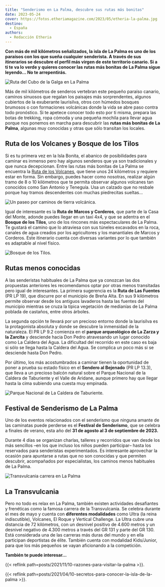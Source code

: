```yaml
---
title: "Senderismo en La Palma, descubre sus rutas más bonitas"
date: 2023-05-24
cover: https://fotos.etheriamagazine.com/2023/05/etheria-la-palma.jpg
destino: 
  - España
authors: 
  - Redacción Etheria
---
```


**Con más de mil kilómetros señalizados, la isla de La Palma es uno de los paraísos con 
los que sueña cualquier senderista. A través de sus itinerarios se descubre el perfil 
más virgen de este territorio canario. Si a ti te va lo verde y quieres conocer las 
rutas más bonitas de La Palma sigue leyendo... No te arrepentirás.** 

![Ruta del Cubo de la Galga en La Palma](https://fotos.etheriamagazine.com/2023/05/ruta-cubo-galga.jpg "Ruta del Cubo de la Galga. © Turismo Islas Canarias")

Más de mil kilómetros de senderos vertebran este pequeño paraíso canario, caminos 
sinuosos que regalan los paisajes más sorprendentes, algunos cubiertos de la exuberante 
laurisilva, otros con húmedos bosques brumosos o con formaciones volcánicas donde la 
vida se abre paso contra todo pronóstico. Si te apetece conocer todo esto por ti misma, 
prepara las botas de trekking, ropa cómoda y una pequeña mochila para llevar agua porque 
nos ponemos en marcha para descubrir las **rutas más bonitas de La Palma**, algunas muy 
conocidas y otras que sólo transitan los locales. 

## Ruta de los Volcanes y Bosque de los Tilos

Si es tu primera vez en la Isla Bonita, el abanico de posibilidades para caminar es 
inmenso pero hay algunos senderos que ya son tradicionales y que nunca decepcionan. 
Entre las rutas más bonitas de La Palma se encuentra la [Ruta de los 
Volcanes](https://visitlapalma.es/rutas/ruta-de-los-volcanes/), que tiene unos 24 
kilómetros y requiere estar en forma. Sin embargo, puedes hacer como nosotras, realizar 
algún tramo de 8 o 10 kilómetros que te permita observar algunos volcanes tan conocidos 
como San Antonio y Teneguía. Usa un calzado que no resbale porque hay tramos 
descendentes con muchas piedrecitas sueltas... 

![Un paseo por caminos de tierra volcánica.](https://fotos.etheriamagazine.com/2023/05/senderismo-la-palma-volcanes.jpg "Un paseo por caminos de tierra volcánica. © Turismo de Islas Canarias")

Igual de interesante es la **Ruta de Marcos y Corderos**, que parte de la Casa del 
Monte, adonde puedes llegar en un taxi 4x4, y que se adentra en el **Bosque de los 
Tilos**, uno de los rincones más espectaculares de La Palma. Te gustará el camino que lo 
atraviesa con sus túneles excavados en la roca, canales de agua creados por los 
agricultores y los manantiales de Marcos y Corderos. Este itinerario cuenta con diversas 
variantes por lo que también es adaptable al nivel físico. 

![Bosque de los Tilos.](https://fotos.etheriamagazine.com/2023/05/bosque-tilos.jpg "Bosque de los Tilos. © Etheria Magazine")

## Rutas menos conocidas

A las senderistas habituales de La Palma que ya conozcan las dos propuestas anteriores 
les recomendamos optar por otras menos transitadas pero igual de interesantes. La 
primera sugerencia es la **Ruta de Las Fuentes** (PR LP 19), que discurre por el 
municipio de Breña Alta. En sus 9 kilómetros permite observar desde los antiguos 
lavaderos hasta las fuentes del municipio mientras se cruza la típica vegetación de 
medianías de La Palma poblada de castaños, entre otros árboles. 

La segunda opción te llevará por un precioso entorno donde la laurisilva es la 
protagonista absoluta y donde se descubre la inmensidad de la naturaleza. El PR LP 9.2 
comienza en el **parque arqueológico de La Zarza y la Zarcita** y desciende hacia Don 
Pedro atravesando un lugar conocido como La Caldera del Agua. La dificultad del 
recorrido en este caso es baja si sólo se llega hasta la Caldera del Agua. Se complica 
un poco más si se desciende hasta Don Pedro. 

Por último, los más acostumbrados a caminar tienen la oportunidad de poner a prueba su 
estado físico en el **Sendero al Bejenado** (PR LP 13.3), que lleva a un precioso balcón 
natural sobre el Parque Nacional de la Caldera de Taburiente y el Valle de Aridane, 
aunque primero hay que llegar hasta la cima subiendo una cuesta muy empinada. 

![Parque Nacional de La Caldera de Taburiente.](https://fotos.etheriamagazine.com/2023/05/caldera-taburiente.jpg "Parque Nacional de La Caldera de Taburiente. © Turismo de Islas Canarias")

## Festival de Senderismo de La Palma

Uno de los eventos relacionados con el senderismo que ninguna amante de las caminatas 
puede perderse es el **Festival de Senderismo**, que se celebra a finales de verano, 
esta año del **31 de agosto al 3 de septiembre de 2023.** 

Durante 4 días se organizan charlas, talleres y recorridos que van desde los más 
sencillos –en los que incluso los niños pueden participar– hasta los reservados para 
senderistas experimentados. Es interesante aprovechar la ocasión para apuntarse a rutas 
que no son conocidas y que permiten descubrir, acompañados por especialistas, los 
caminos menos habituales de La Palma. 

![Transvulcania carrera en La Palma](https://fotos.etheriamagazine.com/2023/05/transvulcania-la-palma.jpg "© Transvulcania.")

## La Transvulcania

Pero no todo es relax en La Palma, también existen actividades desafiantes y frenéticas 
como la famosa carrera de la Transvulcania. Se celebra durante el mes de mayo y cuenta 
con **diferentes modalidades** como Ultra (la reina indiscutible), Volcanes, El Roque y 
Vertical Challenge. La Ultra cubre una distancia de 72 kilómetros, con un desnivel 
positivo de 4.600 metros y un desnivel negativo de 4.300 metros a través del GR 131 y 
parte del GR 130. Está considerada una de las carreras más duras del mundo y en ella 
participan deportistas de élite. También cuenta con modalidad Kids/Junior, para que los 
más pequeños se vayan aficionando a la competición. 

**También te puede interesar...** 

{{< reflink path=posts/2021/11/10-razones-para-visitar-la-palma >}}. 

{{< reflink path=posts/2021/04/10-secretos-para-conocer-la-isla-de-la-palma >}}.
